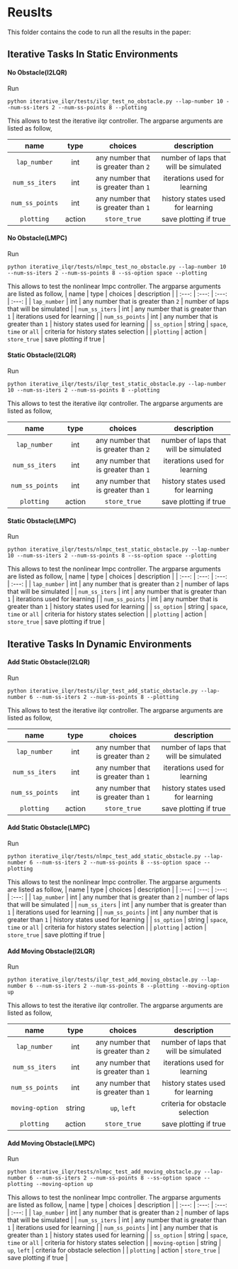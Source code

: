 # Reuslts
This folder contains the code to run all the results in the paper:

## Iterative Tasks In Static Environments

#### No Obstacle(I2LQR)
Run
```
python iterative_ilqr/tests/ilqr_test_no_obstacle.py --lap-number 10 --num-ss-iters 2 --num-ss-points 8 --plotting
```

This allows to test the iterative ilqr controller. The argparse arguments are listed as follow,

| name | type | choices | description |
| :---: | :---: | :---: | :---: |
| `lap_number` | int | any number that is greater than `2` | number of laps that will be simulated |
| `num_ss_iters` | int | any number that is greater than `1` | iterations used for learning |
| `num_ss_points` | int | any number that is greater than `1` | history states used for learning |
|   `plotting`   | action |               `store_true`                |                    save plotting if true                     |

#### No Obstacle(LMPC)
Run
```
python iterative_ilqr/tests/nlmpc_test_no_obstacle.py --lap-number 10 --num-ss-iters 2 --num-ss-points 8 --ss-option space --plotting
```
This allows to test the nonlinear lmpc controller. The argparse arguments are listed as follow,
| name | type | choices | description |
| :---: | :---: | :---: | :---: |
| `lap_number` | int | any number that is greater than `2` | number of laps that will be simulated |
| `num_ss_iters` | int | any number that is greater than `1` | iterations used for learning |
| `num_ss_points` | int | any number that is greater than `1` | history states used for learning |
| `ss_option` | string | `space`, `time` or `all` | criteria for history states selection |
|   `plotting`   | action |               `store_true`                |                    save plotting if true                     |

#### Static Obstacle(I2LQR)
Run
```
python iterative_ilqr/tests/ilqr_test_static_obstacle.py --lap-number 10 --num-ss-iters 2 --num-ss-points 8 --plotting
```

This allows to test the iterative ilqr controller. The argparse arguments are listed as follow,

| name | type | choices | description |
| :---: | :---: | :---: | :---: |
| `lap_number` | int | any number that is greater than `2` | number of laps that will be simulated |
| `num_ss_iters` | int | any number that is greater than `1` | iterations used for learning |
| `num_ss_points` | int | any number that is greater than `1` | history states used for learning |
|   `plotting`   | action |               `store_true`                |                    save plotting if true                     |

#### Static Obstacle(LMPC)
Run
```
python iterative_ilqr/tests/nlmpc_test_static_obstacle.py --lap-number 10 --num-ss-iters 2 --num-ss-points 8 --ss-option space --plotting
```
This allows to test the nonlinear lmpc controller. The argparse arguments are listed as follow,
| name | type | choices | description |
| :---: | :---: | :---: | :---: |
| `lap_number` | int | any number that is greater than `2` | number of laps that will be simulated |
| `num_ss_iters` | int | any number that is greater than `1` | iterations used for learning |
| `num_ss_points` | int | any number that is greater than `1` | history states used for learning |
| `ss_option` | string | `space`, `time` or `all` | criteria for history states selection |
|   `plotting`   | action |               `store_true`                |                    save plotting if true                     |

## Iterative Tasks In Dynamic Environments

#### Add Static Obstacle(I2LQR)
Run
```
python iterative_ilqr/tests/ilqr_test_add_static_obstacle.py --lap-number 6 --num-ss-iters 2 --num-ss-points 8 --plotting
```

This allows to test the iterative ilqr controller. The argparse arguments are listed as follow,

| name | type | choices | description |
| :---: | :---: | :---: | :---: |
| `lap_number` | int | any number that is greater than `2` | number of laps that will be simulated |
| `num_ss_iters` | int | any number that is greater than `1` | iterations used for learning |
| `num_ss_points` | int | any number that is greater than `1` | history states used for learning |
|   `plotting`   | action |               `store_true`                |                    save plotting if true                     |

#### Add Static Obstacle(LMPC)
Run
```
python iterative_ilqr/tests/nlmpc_test_add_static_obstacle.py --lap-number 6 --num-ss-iters 2 --num-ss-points 8 --ss-option space --plotting
```
This allows to test the nonlinear lmpc controller. The argparse arguments are listed as follow,
| name | type | choices | description |
| :---: | :---: | :---: | :---: |
| `lap_number` | int | any number that is greater than `2` | number of laps that will be simulated |
| `num_ss_iters` | int | any number that is greater than `1` | iterations used for learning |
| `num_ss_points` | int | any number that is greater than `1` | history states used for learning |
| `ss_option` | string | `space`, `time` or `all` | criteria for history states selection |
|   `plotting`   | action |               `store_true`                |                    save plotting if true                     |

#### Add Moving Obstacle(I2LQR)
Run
```
python iterative_ilqr/tests/ilqr_test_add_moving_obstacle.py --lap-number 6 --num-ss-iters 2 --num-ss-points 8 --plotting --moving-option up
```

This allows to test the iterative ilqr controller. The argparse arguments are listed as follow,

| name | type | choices | description |
| :---: | :---: | :---: | :---: |
| `lap_number` | int | any number that is greater than `2` | number of laps that will be simulated |
| `num_ss_iters` | int | any number that is greater than `1` | iterations used for learning |
| `num_ss_points` | int | any number that is greater than `1` | history states used for learning |
| `moving-option` | string | `up`, `left` | criteria for obstacle selection |
|   `plotting`   | action |               `store_true`                |                    save plotting if true                     |

#### Add Moving Obstacle(LMPC)
Run
```
python iterative_ilqr/tests/nlmpc_test_add_moving_obstacle.py --lap-number 6 --num-ss-iters 2 --num-ss-points 8 --ss-option space --plotting --moving-option up
```
This allows to test the nonlinear lmpc controller. The argparse arguments are listed as follow,
| name | type | choices | description |
| :---: | :---: | :---: | :---: |
| `lap_number` | int | any number that is greater than `2` | number of laps that will be simulated |
| `num_ss_iters` | int | any number that is greater than `1` | iterations used for learning |
| `num_ss_points` | int | any number that is greater than `1` | history states used for learning |
| `ss_option` | string | `space`, `time` or `all` | criteria for history states selection |
| `moving-option` | string | `up`, `left` | criteria for obstacle selection |
|   `plotting`   | action |               `store_true`                |                    save plotting if true                     |